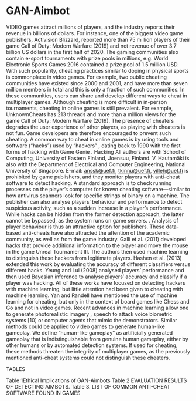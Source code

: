 # GAN-Aimbot
VIDEO games attract millions of players, and the industry reports their revenue in billions of dollars. For instance, one of the biggest video game publishers, Activision Blizzard, reported more than 75 million players of their game Call of Duty: Modern Warfare (2019) and net revenue of over 3.7 billion US dollars in the first half of 2020. The gaming communities also contain e-sport tournaments with prize pools in millions, e.g. World Electronic Sports Games 2016 contained a prize pool of 1.5 million USD. With such popularity, cheating practices similar to doping in physical sports is commonplace in video games. For example, two public cheating communities have existed since 2000 and 2001, and have more than seven million members in total  and this is only a fraction of such communities. In these communities, users can share and develop different ways to cheat in multiplayer games. Although cheating is more difficult in in-person tournaments, cheating in online games is still prevalent. For example, UnknownCheats has 213 threads and more than a million views for the game Call of Duty: Modern Warfare (2019). The presence of cheaters degrades the user experience of other players, as playing with cheaters is not fun. Game developers are therefore encouraged to prevent such cheating. A common way to cheat in online games is by using tools and software (“hacks”) used by “hackers” , dating back to 1990 with the first forms of hacking with Game Genie . Hacking All authors are with School of Computing, University of Eastern Finland, Joensuu, Finland. V. Hautamäki is also with the Department of Electrical and Computer Engineering, National University of Singapore. E-mail: anssk@uef.fi, tkinnu@uef.fi, villeh@uef.fi is prohibited by game publishers, and they monitor players with anti-cheat software to detect hacking. A standard approach is to check running processes on the player’s computer for known cheating software—similar to how antivirus scanners look for specific strings of binary on a machine. The publisher can also analyse players’ behaviour and performance to detect suspicious activity, such as a sudden increase in a player’s performance. While hacks can be hidden from the former detection approach, the latter cannot be bypassed, as the system runs on game servers.
. Analysis of player behaviour is thus an attractive option for publishers. These data-based anti-cheats have also attracted the attention of the academic community, as well as from the game industry. Galli et al. (2011) developed hacks that provide additional information to the player and move the mouse in the game Unreal Tournament III. The authors then used machine learning to distinguish these hackers from legitimate players. Hashen et al. (2013)  extended this work by evaluating the accuracy of different classifiers versus different hacks. Yeung and Lui (2008) analysed players’ performance and then used Bayesian inference to analyse players’ accuracy and classify if a player was hacking.
All of these works have focused on detecting hackers with machine learning, but little attention had been given to cheating with machine learning. Yan and Randell have mentioned the use of machine learning for cheating, but only in the context of board games like Chess and Go and not in video games. Recent advances in machine learning allow one to generate photorealistic imagery , speech to attack voice biometric systems [10] or computer agents that mimic the demonstrators. Similar methods could be applied to video games to generate human-like gameplay. We define “human-like gameplay” as artificially generated gameplay that is indistinguishable from genuine human gameplay, either by other humans or by automated detection systems. If used for cheating, these methods threaten the integrity of multiplayer games, as the previously mentioned anti-cheat systems could not distinguish these cheaters.

 TABLES

Table 1Ethical Implications of GAN-Aimbots
Table 2 EVALUATION RESULTS OF DETECTING AIMBOTS.
Table 3. LIST OF COMMON ANTI-CHEAT SOFTWARE FOUND IN GAMES

